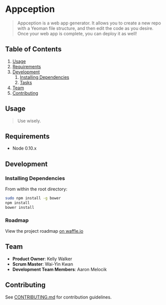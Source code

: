 # Appception

> Appception is a web app generator. It allows you to create a new repo with a Yeoman file structure, and then edit the code as you desire. Once your web app is complete, you can deploy it as well!

## Table of Contents

1. [Usage](#Usage)
1. [Requirements](#requirements)
1. [Development](#development)
    1. [Installing Dependencies](#installing-dependencies)
    1. [Tasks](#tasks)
1. [Team](#team)
1. [Contributing](#contributing)

## Usage

> Use wisely.

## Requirements

- Node 0.10.x

## Development

### Installing Dependencies

From within the root directory:

```sh
sudo npm install -g bower
npm install
bower install
```

### Roadmap

View the project roadmap [on waffle.io](https://waffle.io/appception/appception)

## Team

  - __Product Owner__: Kelly Walker
  - __Scrum Master__: Wai-Yin Kwan
  - __Development Team Members__: Aaron Melocik

## Contributing

See [CONTRIBUTING.md](CONTRIBUTING.md) for contribution guidelines.

